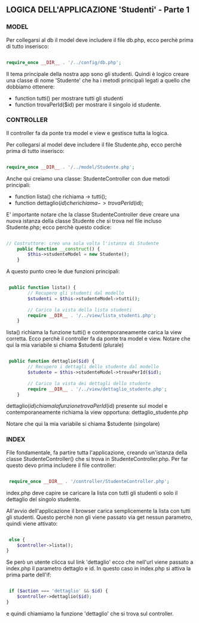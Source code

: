 ## LOGICA DELL'APPLICAZIONE 'Studenti' - Parte 1


### MODEL

Per collegarsi al db il model deve includere il file db.php, ecco perchè prima di tutto inserisco:


```php

require_once __DIR__ . '/../config/db.php';

```


Il tema principale della nostra app sono gli studenti. Quindi è logico creare una classe di nome 'Studente' che ha i metodi principali legati a quello che dobbiamo ottenere: 

- function tutti() per mostrare tutti gli studenti 
- function trovaPerId($id) per mostrare il singolo id studente.



### CONTROLLER
Il controller fa da ponte tra model e view e gestisce tutta la logica. 

Per collegarsi al model deve includere il file Studente.php, ecco perchè prima di tutto inserisco:


```php

require_once __DIR__ . '/../model/Studente.php';

```


Anche qui creiamo una classe: StudenteController con due metodi principali:

- function lista() che richiama -> tutti();
- function dettaglio($id) che richiama -> trovaPerId($id);

E' importante notare che la classe StudenteController deve creare una nuova istanza della classe Studente che si trova nel file incluso Studente.php; ecco perchè questo codice:

```php

// Costruttore: creo una sola volta l'istanza di Studente
    public function __construct() {
        $this->studenteModel = new Studente();
    }

```


A questo punto creo le due funzioni principali:


```php

 public function lista() {
        // Recupero gli studenti dal modello
        $studenti = $this->studenteModel->tutti();
        
        // Carico la vista della lista studenti
        require __DIR__ . '/../view/lista_studenti.php';
    }

```

lista() richiama la funzione tutti() e contemporaneamente carica la view corretta. Ecco perchè il controller fa da ponte tra model e view. Notare che qui la mia variabile si chiama $studenti (plurale)



```php

 public function dettaglio($id) {
        // Recupero i dettagli dello studente dal modello
        $studente = $this->studenteModel->trovaPerId($id);
        
        // Carico la vista dei dettagli dello studente
        require __DIR__ . '/../view/dettaglio_studente.php';
    }

```

dettaglio($id) chiama la funzione trovaPerId($id) presente sul model e contemporaneamente richiama la view opportuna: dettaglio_studente.php

Notare che qui la mia variabile si chiama $studente (singolare)


### INDEX
File fondamentale, fa partire tutta l'applicazione, creando un'istanza della classe StudenteController() che si trova in StudenteController.php. Per far questo devo prima includere il file controller:


```php

 require_once __DIR__ . '/controller/StudenteController.php';

```


index.php deve capire se caricare la lista con tutti gli studenti o solo il dettaglio del singolo studente.

All'avvio dell'applicazione il browser carica semplicemente la lista con tutti gli studenti. Questo perchè non gli viene passato via get nessun parametro, quindi viene attivato:

```php

 else {
    $controller->lista();
}

```


Se però un utente clicca sul link 'dettaglio' ecco che nell'url viene passato a index.php il parametro dettaglo e id. In questo caso in index.php si attiva la prima parte dell'if:


```php

 if ($action === 'dettaglio' && $id) {
    $controller->dettaglio($id);
}

```

e quindi chiamiamo la funzione 'dettaglio' che si trova sul controller.


